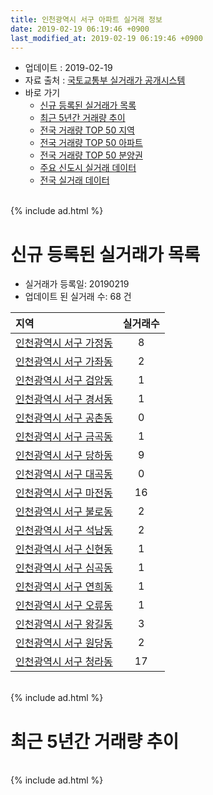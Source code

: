 ```yaml
---
title: 인천광역시 서구 아파트 실거래 정보
date: 2019-02-19 06:19:46 +0900
last_modified_at: 2019-02-19 06:19:46 +0900
---
```


* 업데이트 : 2019-02-19
* 자료 출처 : [국토교통부 실거래가 공개시스템](http://rt.molit.go.kr)
* 바로 가기
    * [신규 등록된 실거래가 목록](#신규-등록된-실거래가-목록)
    * [최근 5년간 거래량 추이](#최근-5년간-거래량-추이)
    * [전국 거래량 TOP 50 지역](https://ayogom.github.io/apt-trade-info/최근-3개월-전국에서-가장-거래가-많이-발생한-지역)
    * [전국 거래량 TOP 50 아파트](https://ayogom.github.io/apt-trade-info/최근-3개월-전국에서-가장-거래가-많이-발생한-아파트)
    * [전국 거래량 TOP 50 분양권](https://ayogom.github.io/apt-trade-info/최근-3개월-전국에서-가장-거래가-많이-발생한-분양권)
    * [주요 신도시 실거래 데이터](https://ayogom.github.io/apt-trade-info/주요-신도시)
    * [전국 실거래 데이터](https://ayogom.github.io/apt-trade-info/전국)

<br>
{% include ad.html %}
<br>

# 신규 등록된 실거래가 목록
* 실거래가 등록일: 20190219
* 업데이트 된 실거래 수: 68 건


|지역|실거래수|
|:---|:---:|
|[인천광역시 서구 가정동](https://ayogom.github.io/apt-trade-info/인천광역시-서구-가정동)|8|
|[인천광역시 서구 가좌동](https://ayogom.github.io/apt-trade-info/인천광역시-서구-가좌동)|2|
|[인천광역시 서구 검암동](https://ayogom.github.io/apt-trade-info/인천광역시-서구-검암동)|1|
|[인천광역시 서구 경서동](https://ayogom.github.io/apt-trade-info/인천광역시-서구-경서동)|1|
|[인천광역시 서구 공촌동](https://ayogom.github.io/apt-trade-info/인천광역시-서구-공촌동)|0|
|[인천광역시 서구 금곡동](https://ayogom.github.io/apt-trade-info/인천광역시-서구-금곡동)|1|
|[인천광역시 서구 당하동](https://ayogom.github.io/apt-trade-info/인천광역시-서구-당하동)|9|
|[인천광역시 서구 대곡동](https://ayogom.github.io/apt-trade-info/인천광역시-서구-대곡동)|0|
|[인천광역시 서구 마전동](https://ayogom.github.io/apt-trade-info/인천광역시-서구-마전동)|16|
|[인천광역시 서구 불로동](https://ayogom.github.io/apt-trade-info/인천광역시-서구-불로동)|2|
|[인천광역시 서구 석남동](https://ayogom.github.io/apt-trade-info/인천광역시-서구-석남동)|2|
|[인천광역시 서구 신현동](https://ayogom.github.io/apt-trade-info/인천광역시-서구-신현동)|1|
|[인천광역시 서구 심곡동](https://ayogom.github.io/apt-trade-info/인천광역시-서구-심곡동)|1|
|[인천광역시 서구 연희동](https://ayogom.github.io/apt-trade-info/인천광역시-서구-연희동)|1|
|[인천광역시 서구 오류동](https://ayogom.github.io/apt-trade-info/인천광역시-서구-오류동)|1|
|[인천광역시 서구 왕길동](https://ayogom.github.io/apt-trade-info/인천광역시-서구-왕길동)|3|
|[인천광역시 서구 원당동](https://ayogom.github.io/apt-trade-info/인천광역시-서구-원당동)|2|
|[인천광역시 서구 청라동](https://ayogom.github.io/apt-trade-info/인천광역시-서구-청라동)|17|


<br>
{% include ad.html %}
<br>

# 최근 5년간 거래량 추이


<div style="width:100%;">
    <canvas id="deal_progress" height="200"></canvas>
</div>

<script>
new Chart(document.getElementById("deal_progress"), {
    type: 'line',
    data: {
        labels: ['201402','201403','201404','201405','201406','201407','201408','201409','201410','201411','201412','201501','201502','201503','201504','201505','201506','201507','201508','201509','201510','201511','201512','201601','201602','201603','201604','201605','201606','201607','201608','201609','201610','201611','201612','201701','201702','201703','201704','201705','201706','201707','201708','201709','201710','201711','201712','201801','201802','201803','201804','201805','201806','201807','201808','201809','201810','201811','201812','201901','201902'],
        datasets: [{
            label: '매매',
            pointRadius: 1,
            data: [669, 792, 491, 610, 459, 577, 974, 759, 783, 600, 500, 786, 850, 1339, 916, 728, 739, 680, 605, 625, 691, 471, 306, 328, 348, 567, 671, 639, 688, 663, 759, 1091, 947, 441, 331, 275, 389, 503, 463, 561, 662, 595, 588, 670, 475, 479, 381, 709, 606, 872, 570, 550, 503, 569, 780, 880, 708, 420, 385, 287, 51],
            borderColor: "rgba(255, 201, 14, 1)",
            backgroundColor: "rgba(255, 201, 14, 0.5)",
            fill: false,
            lineTension: 0
        },{
            label: '전월세',
            pointRadius: 1,
            data: [780, 911, 662, 772, 742, 750, 822, 875, 887, 694, 630, 757, 788, 879, 728, 611, 581, 600, 606, 615, 736, 458, 507, 605, 587, 747, 730, 599, 591, 616, 692, 650, 792, 543, 540, 474, 660, 642, 533, 505, 555, 524, 483, 613, 510, 615, 587, 708, 618, 877, 642, 633, 588, 587, 554, 567, 609, 444, 518, 429, 145],
            borderColor: "rgba(0, 141, 185, 1)",
            backgroundColor: "rgba(0, 141, 185, 0.5)",
            fill: false,
            lineTension: 0
        }
        ]
    },
    options: {
        responsive: true,
        title: {
            display: false
        },
        tooltips: {
            mode: 'index',
            intersect: false
        },
        hover: {
            mode: 'nearest',
            intersect: true
        },
        scales: {
            xAxes: [{
                display: true,
                scaleLabel: {
                    display: true,
                    labelString: '년/월'
                }
            }],
            yAxes: [{
                display: true,
                ticks: {
                    suggestedMin: 0,
                },
                scaleLabel: {
                    display: true,
                    labelString: '실거래 수'
                }
            }]
        }
    }
});

</script>


<br>
{% include ad.html %}
<br>

